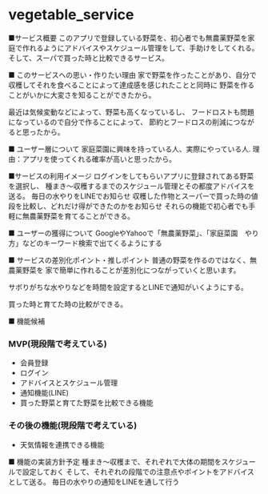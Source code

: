 # vegetable_service

■サービス概要
このアプリで登録している野菜を、初心者でも無農薬野菜を家庭で作れるようにアドバイスやスケジュール管理をして、手助けをしてくれる。
そして、スーパで買った時と比較できるサービス。

■ このサービスへの思い・作りたい理由
家で野菜を作ったことがあり、自分で収穫してそれを食べることによって達成感を感じれたことと同時に
野菜を作ることがいかに大変さを知ることができたから。

最近は気候変動などによって、野菜も高くなっているし、
フードロストも問題になっているので自分で作ることによって、
節約とフードロスの削減につながると思ったから。

■ ユーザー層について
家庭菜園に興味を持っている人、実際にやっている人.
理由：アプリを使ってくれる確率が高いと思ったから。

■サービスの利用イメージ
ログインをしてもらいアプリに登録されてある野菜を選択し、
種まき〜収穫するまでのスケジュール管理とその都度アドバイスを送る。
毎日の水やりをLINEでお知らせ
収穫した作物とスーパーで買った時の値段を比較し、どれだけ得ができたのかをお知らせ
それらの機能で初心者でも手軽に無農薬野菜を育てることができる。

■ ユーザーの獲得について
GoogleやYahooで「無農薬野菜」、「家庭菜園　やり方」などのキーワード検索で出てくるようにする

■ サービスの差別化ポイント・推しポイント
普通の野菜を作るのではなく、無農薬野菜を
家で簡単に作れることが差別化につながっていくと思います。

サボりがちな水やりなどを時間を設定するとLINEで通知がいくようにする。

買った時と育てた時の比較ができる。

■ 機能候補
### MVP(現段階で考えている)
* 会員登録
* ログイン
* アドバイスとスケジュール管理
* 通知機能(LINE)
* 買った野菜と育てた野菜を比較できる機能

### その後の機能(現段階で考えている)
* 天気情報を連携できる機能

■ 機能の実装方針予定
種まき〜収穫まで、それぞれで大体の期間をスケジュールで設定しておく
そして、それぞれの段階での注意点やポイントをアドバイスとして送る。
毎日の水やりの通知をLINEを通して行う